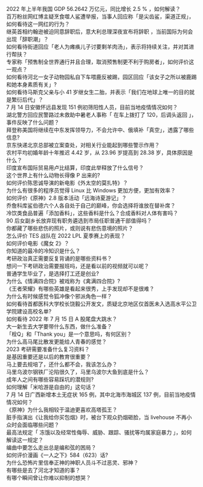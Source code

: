 2022 年上半年我国 GDP 56.2642 万亿元，同比增长 2.5 % ，如何解读？  
百万粉丝网红博主疑烹食噬人鲨遭举报，当事人回应称「是尖齿鲨，渠道正规」，如何看待这一网红的行为？  
继英首相约翰逊被迫同意辞职后，意大利总理深夜宣布将辞职 ，当前国际为何会出现「辞职潮」？  
如何看待街道回应「老人为瘫痪儿子讨要剩羊肉汤」，表示将持续关注，并对其进行帮扶？  
专家称「预售制全世界通行并且合理，取消预售制更不利于购房者」，如何评价这一观点？  
如何看待河北一女子动物园私自下车喂鹿反被踢，园区回应「该女子之所以被鹿踢和她本身素质有关」?  
如何看待马斯克父亲与小 41 岁继女生二胎，并表示「我们在地球上唯一的目的就是繁衍后代」？  
7 月 14 日安徽怀远县发现 151 例初筛阳性人员，目前当地疫情情况如何？  
湖北警方回应民警路过未救助中暑老人事称「 在车上拨打了 120，后调头返回 」，事件反映了什么问题？  
拜登称美国将继续在中东发挥领导力，不会允许中、俄填补「真空」，透露了哪些信息?  
京东快递北京总部被立案查处，对相关行业能起到哪些警示作用？  
农村平均初婚年龄十年推迟 4.42 岁，从 23.96 岁提高到 28.38 岁，具体原因是什么？  
印度宣布国际贸易用卢比结算，印度此举释放了什么信号？  
这个世界上有什么动物长得像 P 出来的?  
如何评价陈思诚导演的新电影《外太空的莫扎特》？  
为什么有很多的程序员觉得 Linux 比 Windows 更加方便，更加有效率？  
如何评价《原神》2.8 版本活动「远海诗夏游记」？  
乔詹科库鲨伯德六个人各自处于自己的巅峰，你会选择将谁放在替补席？  
冷饮类食品普遍「添加香料」，这些香料是什么？合成香料对人体有害吗？  
90 后女副乡长放弃现有职务遴选到市局任职普通干部值得吗？  
你都藏了哪些悲伤的照片，或则说有悲伤意境的照片？  
怎么评价 TES 战队在 2022 LPL 夏季赛上的表现？  
如何评价电影《魔女 2》？  
你知道的最冷的冷知识是什么？  
考研政治真正需要反复背诵的是哪些资料书？  
想问一下考研政治需要报班吗，还是看以前的视频就可以呢？  
普通学生毕业了，是选择打工还是创业?  
为什么《情满四合院》被戏称为《禽满四合院》?  
《王者荣耀》有哪些英雄是看起来很秀，上手发现却不是很难？  
为什么有时候感觉令狐冲像个邪派角色一样？  
如何看待首都医科大学校长饶毅公开发文，质疑北京地区仅首医未入选高水平公卫学院建设高校名单?  
如何看待 2022 年 7 月 15 日 A 股尾盘大跳水？  
大一新生去大学要带什么东西，做什么准备？  
「栓Q」和「Thank you」是一个意思吗，有何区别？  
为什么高马尾比散发更能给人青春的感觉？  
2023 考研需要准备什么复习资料？  
是基因重要还是以后的教育很重要？  
马上要去规培了，还什么都不会，我该怎么办？  
马里乌波尔钢铁厂沦陷很久了，马里乌波尔大鱼到底是什么？  
成年人之间有哪些容易踩坑的潜规则?  
如何理解「米哈游是自由的」这句话？  
7 月 14 日广西新增本土无症状 165 例，其中北海市海城区 137 例，目前当地疫情情况如何？  
《原神》为什么我相较于温迪更喜欢高塔孤王？  
脏手指演出《让我给你买包烟》时，被台下观众扔烟砸脸，当 livehouse 不再小众时会面临哪些问题？  
最高法规定「 冻饿以及经常性侮辱、威胁、跟踪、骚扰等均属家庭暴力 」，如何解读这一规定？  
编曲中要怎么走出总是编和弦的困局？  
如何评价漫画《一人之下》584（623）话?  
为什么恐怖片里信奉正神的神职人员斗不过恶灵、邪神？  
有哪些是去了河北才知道的事？  
有哪个瞬间曾让你难以抑制的想哭？  
